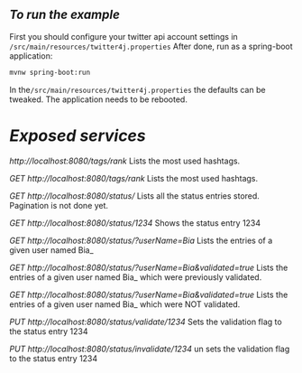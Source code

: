 ## _To run the example_

First you should configure your twitter api account settings in ```/src/main/resources/twitter4j.properties```
After done, run as a spring-boot application:

```sh
mvnw spring-boot:run
```

In the```/src/main/resources/twitter4j.properties``` the defaults can be tweaked. The application needs to be rebooted.


# _Exposed services_
_http://localhost:8080/tags/rank_
Lists the most used hashtags.

*GET* _http://localhost:8080/tags/rank_
Lists the most used hashtags.

*GET* _http://localhost:8080/status/_
Lists all the status entries stored. Pagination is not done yet.


*GET* _http://localhost:8080/status/1234_
Shows the status entry 1234

*GET* _http://localhost:8080/status/?userName=Bia_
Lists the entries of a given user named Bia_

*GET* _http://localhost:8080/status/?userName=Bia&validated=true_
Lists the entries of a given user named Bia_ which were previously validated.

*GET* _http://localhost:8080/status/?userName=Bia&validated=true_
Lists the entries of a given user named Bia_ which were NOT validated.

*PUT* _http://localhost:8080/status/validate/1234_
Sets the validation flag to the status entry 1234

*PUT* _http://localhost:8080/status/invalidate/1234_
un sets the validation flag to the status entry 1234



